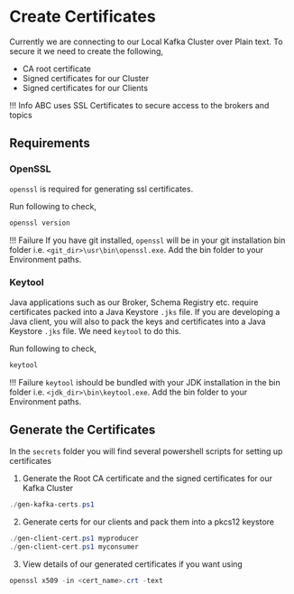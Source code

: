 # Create Certificates

Currently we are connecting to our Local Kafka Cluster over Plain text. To secure it we need to create the following,

- CA root certificate
- Signed certificates for our Cluster
- Signed certificates for our Clients

!!! Info
    ABC uses SSL Certificates to secure access to the brokers and topics

## Requirements
### OpenSSL
`openssl` is required for generating ssl certificates.

Run following to check,
``` powershell
openssl version
```

!!! Failure
    If you have git installed, `openssl` will be in your git installation bin folder i.e. `<git_dir>\usr\bin\openssl.exe`. Add the bin folder to your Environment paths.

### Keytool
Java applications such as our Broker, Schema Registry etc. require certificates packed into a Java Keystore `.jks` file. If you are developing a Java client, you will also to pack the keys and certificates into a Java Keystore `.jks` file. We need `keytool` to do this.

Run following to check,
``` powershell
keytool
```

!!! Failure
    `keytool` ishould be bundled with your JDK installation in the bin folder i.e. `<jdk_dir>\bin\keytool.exe`. Add the bin folder to your Environment paths.

## Generate the Certificates
In the `secrets` folder you will find several powershell scripts for setting up certificates

1. Generate the Root CA certificate and the signed certificates for our Kafka Cluster
``` powershell
./gen-kafka-certs.ps1
```

2. Generate certs for our clients and pack them into a pkcs12 keystore
``` powershell
./gen-client-cert.ps1 myproducer
./gen-client-cert.ps1 myconsumer
```

3. View details of our generated certificates if you want using
``` powershell
openssl x509 -in <cert_name>.crt -text
```

